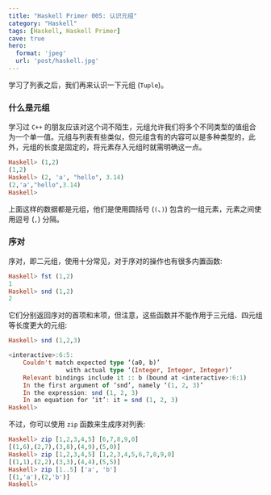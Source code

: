 ```yaml
---
title: "Haskell Primer 005: 认识元组"
category: "Haskell"
tags: [Haskell, Haskell Primer]
cave: true
hero:
  format: 'jpeg'
  url: 'post/haskell.jpg'
---
```

学习了列表之后，我们再来认识一下元组 (`Tuple`)。



### 什么是元组

学习过 `C++` 的朋友应该对这个词不陌生，元组允许我们将多个不同类型的值组合为一个单一值。元组与列表有些类似，但元组含有的内容可以是多种类型的，此外，元组的长度是固定的，将元素存入元组时就需明确这一点。

```haskell
Haskell> (1,2)
(1,2)
Haskell> (2, 'a', "hello", 3.14)
(2,'a',"hello",3.14)
Haskell>
```

上面这样的数据都是元组，他们是使用圆括号 (`(`、`)`) 包含的一组元素，元素之间使用逗号 (`,`) 分隔。



### 序对

序对，即二元组，使用十分常见，对于序对的操作也有很多内置函数:

```haskell
Haskell> fst (1,2)
1
Haskell> snd (1,2)
2
```

它们分别返回序对的首项和末项，但注意，这些函数并不能作用于三元组、四元组等长度更大的元组:

```haskell
Haskell> snd (1,2,3)

<interactive>:6:5:
    Couldn't match expected type ‘(a0, b)’
                with actual type ‘(Integer, Integer, Integer)’
    Relevant bindings include it :: b (bound at <interactive>:6:1)
    In the first argument of ‘snd’, namely ‘(1, 2, 3)’
    In the expression: snd (1, 2, 3)
    In an equation for ‘it’: it = snd (1, 2, 3)
Haskell>
```

不过，你可以使用 `zip` 函数来生成序对列表:

```haskell
Haskell> zip [1,2,3,4,5] [6,7,8,9,0]
[(1,6),(2,7),(3,8),(4,9),(5,0)]
Haskell> zip [1,2,3,4,5] [1,2,3,4,5,6,7,8,9,0]
[(1,1),(2,2),(3,3),(4,4),(5,5)]
Haskell> zip [1..5] ['a', 'b']
[(1,'a'),(2,'b')]
Haskell>
```




